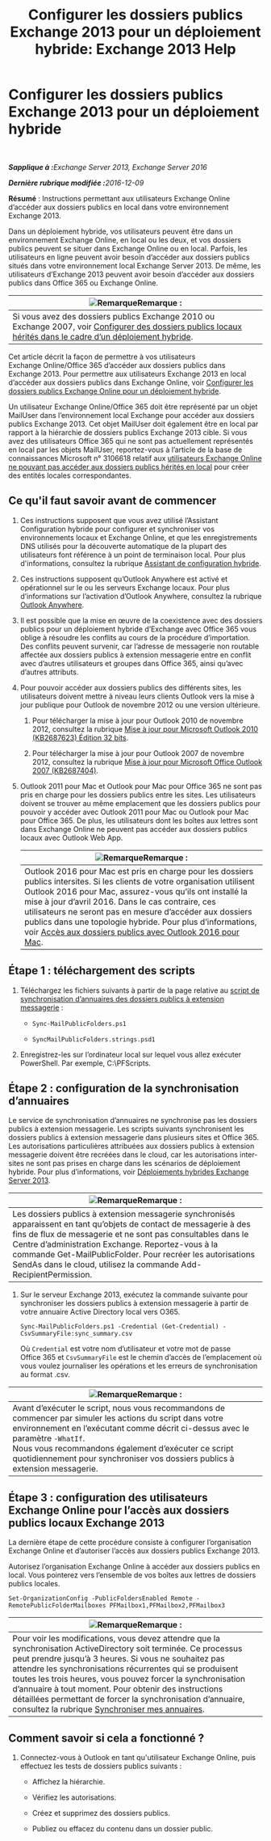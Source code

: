 ﻿---
title: 'Configurer les dossiers publics Exchange 2013 pour un déploiement hybride: Exchange 2013 Help'
TOCTitle: Configurer les dossiers publics Exchange 2013 pour un déploiement hybride
ms:assetid: b828520f-022c-4fcb-ab68-e1c330e87c33
ms:mtpsurl: https://technet.microsoft.com/fr-fr/library/Dn986544(v=EXCHG.150)
ms:contentKeyID: 65452457
ms.date: 04/24/2018
mtps_version: v=EXCHG.150
ms.translationtype: HT
---

# Configurer les dossiers publics Exchange 2013 pour un déploiement hybride

 

_<strong>Sapplique à :</strong>Exchange Server 2013, Exchange Server 2016_

_<strong>Dernière rubrique modifiée :</strong>2016-12-09_

**Résumé** : Instructions permettant aux utilisateurs Exchange Online d’accéder aux dossiers publics en local dans votre environnement Exchange 2013.

Dans un déploiement hybride, vos utilisateurs peuvent être dans un environnement Exchange Online, en local ou les deux, et vos dossiers publics peuvent se situer dans Exchange Online ou en local. Parfois, les utilisateurs en ligne peuvent avoir besoin d’accéder aux dossiers publics situés dans votre environnement local Exchange Server 2013. De même, les utilisateurs d’Exchange 2013 peuvent avoir besoin d’accéder aux dossiers publics dans Office 365 ou Exchange Online.

<table>
<thead>
<tr class="header">
<th><img src="images/Dn986544.note(EXCHG.150).gif" title="Remarque" alt="Remarque" />Remarque :</th>
</tr>
</thead>
<tbody>
<tr class="odd">
<td>Si vous avez des dossiers publics Exchange 2010 ou Exchange 2007, voir <a href="configure-legacy-on-premises-public-folders-for-a-hybrid-deployment-exchange-2013-help.md">Configurer des dossiers publics locaux hérités dans le cadre d’un déploiement hybride</a>.</td>
</tr>
</tbody>
</table>


Cet article décrit la façon de permettre à vos utilisateurs Exchange Online/Office 365 d’accéder aux dossiers publics dans Exchange 2013. Pour permettre aux utilisateurs Exchange 2013 en local d’accéder aux dossiers publics dans Exchange Online, voir [Configurer les dossiers publics Exchange Online pour un déploiement hybride](configure-exchange-online-public-folders-for-a-hybrid-deployment-exchange-2013-help.md).

Un utilisateur Exchange Online/Office 365 doit être représenté par un objet MailUser dans l’environnement local Exchange pour accéder aux dossiers publics Exchange 2013. Cet objet MailUser doit également être en local par rapport à la hiérarchie de dossiers publics Exchange 2013 cible. Si vous avez des utilisateurs Office 365 qui ne sont pas actuellement représentés en local par les objets MailUser, reportez-vous à l’article de la base de connaissances Microsoft n° 3106618 relatif aux [utilisateurs Exchange Online ne pouvant pas accéder aux dossiers publics hérités en local](https://go.microsoft.com/fwlink/p/?linkid=699451) pour créer des entités locales correspondantes.

## Ce qu'il faut savoir avant de commencer

1.  Ces instructions supposent que vous avez utilisé l’Assistant Configuration hybride pour configurer et synchroniser vos environnements locaux et Exchange Online, et que les enregistrements DNS utilisés pour la découverte automatique de la plupart des utilisateurs font référence à un point de terminaison local. Pour plus d'informations, consultez la rubrique [Assistant de configuration hybride](hybrid-configuration-wizard-exchange-2013-help.md).

2.  Ces instructions supposent qu’Outlook Anywhere est activé et opérationnel sur le ou les serveurs Exchange locaux. Pour plus d’informations sur l’activation d’Outlook Anywhere, consultez la rubrique [Outlook Anywhere](https://technet.microsoft.com/fr-fr/library/bb123741\(v=exchg.150\)).

3.  Il est possible que la mise en œuvre de la coexistence avec des dossiers publics pour un déploiement hybride d’Exchange avec Office 365 vous oblige à résoudre les conflits au cours de la procédure d’importation. Des conflits peuvent survenir, car l’adresse de messagerie non routable affectée aux dossiers publics à extension messagerie entre en conflit avec d’autres utilisateurs et groupes dans Office 365, ainsi qu’avec d’autres attributs.

4.  Pour pouvoir accéder aux dossiers publics des différents sites, les utilisateurs doivent mettre à niveau leurs clients Outlook vers la mise à jour publique pour Outlook de novembre 2012 ou une version ultérieure.
    
    1.  Pour télécharger la mise à jour pour Outlook 2010 de novembre 2012, consultez la rubrique [Mise à jour pour Microsoft Outlook 2010 (KB2687623) Édition 32 bits](https://www.microsoft.com/fr-fr/download/details.aspx?id=35702).
    
    2.  Pour télécharger la mise à jour pour Outlook 2007 de novembre 2012, consultez la rubrique [Mise à jour pour Microsoft Office Outlook 2007 (KB2687404)](https://www.microsoft.com/fr-fr/download/details.aspx?id=35718).

5.  Outlook 2011 pour Mac et Outlook pour Mac pour Office 365 ne sont pas pris en charge pour les dossiers publics entre les sites. Les utilisateurs doivent se trouver au même emplacement que les dossiers publics pour pouvoir y accéder avec Outlook 2011 pour Mac ou Outlook pour Mac pour Office 365. De plus, les utilisateurs dont les boîtes aux lettres sont dans Exchange Online ne peuvent pas accéder aux dossiers publics locaux avec Outlook Web App.
    
    <table>
    <thead>
    <tr class="header">
    <th><img src="images/Dn986544.note(EXCHG.150).gif" title="Remarque" alt="Remarque" />Remarque :</th>
    </tr>
    </thead>
    <tbody>
    <tr class="odd">
    <td>Outlook 2016 pour Mac est pris en charge pour les dossiers publics intersites. Si les clients de votre organisation utilisent Outlook 2016 pour Mac, assurez-vous qu’ils ont installé la mise à jour d’avril 2016. Dans le cas contraire, ces utilisateurs ne seront pas en mesure d’accéder aux dossiers publics dans une topologie hybride. Pour plus d’informations, voir <a href="https://technet.microsoft.com/fr-fr/library/mt788631(v=exchg.150)">Accès aux dossiers publics avec Outlook 2016 pour Mac</a>.</td>
    </tr>
    </tbody>
    </table>


## Étape 1 : téléchargement des scripts

1.  Téléchargez les fichiers suivants à partir de la page relative au [script de synchronisation d’annuaires des dossiers publics à extension messagerie](https://www.microsoft.com/en-us/download/details.aspx?id=46381) :
    
      - `Sync-MailPublicFolders.ps1`
    
      - `SyncMailPublicFolders.strings.psd1`

2.  Enregistrez-les sur l’ordinateur local sur lequel vous allez exécuter PowerShell. Par exemple, C:\\PFScripts.

## Étape 2 : configuration de la synchronisation d’annuaires

Le service de synchronisation d’annuaires ne synchronise pas les dossiers publics à extension messagerie. Les scripts suivants synchronisent les dossiers publics à extension messagerie dans plusieurs sites et Office 365. Les autorisations particulières attribuées aux dossiers publics à extension messagerie doivent être recréées dans le cloud, car les autorisations inter-sites ne sont pas prises en charge dans les scénarios de déploiement hybride. Pour plus d’informations, voir [Déploiements hybrides Exchange Server 2013](exchange-server-hybrid-deployments-exchange-2013-help.md).

<table>
<thead>
<tr class="header">
<th><img src="images/Dn986544.note(EXCHG.150).gif" title="Remarque" alt="Remarque" />Remarque :</th>
</tr>
</thead>
<tbody>
<tr class="odd">
<td>Les dossiers publics à extension messagerie synchronisés apparaissent en tant qu’objets de contact de messagerie à des fins de flux de messagerie et ne sont pas consultables dans le Centre d’administration Exchange. Reportez-vous à la commande Get-MailPublicFolder. Pour recréer les autorisations SendAs dans le cloud, utilisez la commande Add-RecipientPermission.</td>
</tr>
</tbody>
</table>


1.  Sur le serveur Exchange 2013, exécutez la commande suivante pour synchroniser les dossiers publics à extension messagerie à partir de votre annuaire Active Directory local vers O365.
    
        Sync-MailPublicFolders.ps1 -Credential (Get-Credential) -CsvSummaryFile:sync_summary.csv
    
    Où `Credential` est votre nom d’utilisateur et votre mot de passe Office 365 et `CsvSummaryFile` est le chemin d’accès de l’emplacement où vous voulez journaliser les opérations et les erreurs de synchronisation au format .csv.

<table>
<thead>
<tr class="header">
<th><img src="images/Dn986544.note(EXCHG.150).gif" title="Remarque" alt="Remarque" />Remarque :</th>
</tr>
</thead>
<tbody>
<tr class="odd">
<td>Avant d’exécuter le script, nous vous recommandons de commencer par simuler les actions du script dans votre environnement en l’exécutant comme décrit ci-dessus avec le paramètre <code>-WhatIf</code>.<br />
Nous vous recommandons également d’exécuter ce script quotidiennement pour synchroniser vos dossiers publics à extension messagerie.</td>
</tr>
</tbody>
</table>


## Étape 3 : configuration des utilisateurs Exchange Online pour l’accès aux dossiers publics locaux Exchange 2013

La dernière étape de cette procédure consiste à configurer l’organisation Exchange Online et d’autoriser l’accès aux dossiers publics Exchange 2013.

Autorisez l’organisation Exchange Online à accéder aux dossiers publics en local. Vous pointerez vers l’ensemble de vos boîtes aux lettres de dossiers publics locales.

    Set-OrganizationConfig -PublicFoldersEnabled Remote -RemotePublicFolderMailboxes PFMailbox1,PFMailbox2,PFMailbox3

<table>
<thead>
<tr class="header">
<th><img src="images/Dn986544.note(EXCHG.150).gif" title="Remarque" alt="Remarque" />Remarque :</th>
</tr>
</thead>
<tbody>
<tr class="odd">
<td>Pour voir les modifications, vous devez attendre que la synchronisation ActiveDirectory soit terminée. Ce processus peut prendre jusqu’à 3 heures. Si vous ne souhaitez pas attendre les synchronisations récurrentes qui se produisent toutes les trois heures, vous pouvez forcer la synchronisation d’annuaire à tout moment. Pour obtenir des instructions détaillées permettant de forcer la synchronisation d’annuaire, consultez la rubrique <a href="http://technet.microsoft.com/fr-fr/library/jj151771.aspx">Synchroniser mes annuaires</a>.</td>
</tr>
</tbody>
</table>


## Comment savoir si cela a fonctionné ?

1.  Connectez-vous à Outlook en tant qu'utilisateur Exchange Online, puis effectuez les tests de dossiers publics suivants :
    
      - Affichez la hiérarchie.
    
      - Vérifiez les autorisations.
    
      - Créez et supprimez des dossiers publics.
    
      - Publiez ou effacez du contenu dans un dossier public.

